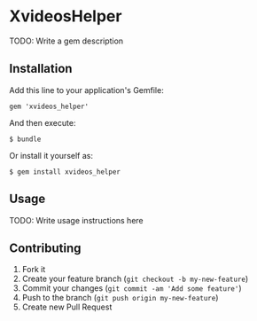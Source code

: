 # XvideosHelper

TODO: Write a gem description

## Installation

Add this line to your application's Gemfile:

    gem 'xvideos_helper'

And then execute:

    $ bundle

Or install it yourself as:

    $ gem install xvideos_helper

## Usage

TODO: Write usage instructions here

## Contributing

1. Fork it
2. Create your feature branch (`git checkout -b my-new-feature`)
3. Commit your changes (`git commit -am 'Add some feature'`)
4. Push to the branch (`git push origin my-new-feature`)
5. Create new Pull Request
